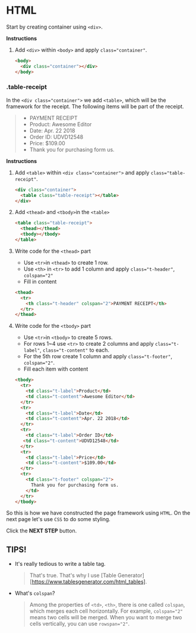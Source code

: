 # HTML
Start by creating container using `<div>`.


**Instructions**
1. Add `<div>` within `<body>` and apply `class="container"`.

    ```html
    <body>
      <div class="container"></div> 
    </body>
    ```



### .table-receipt
In the `<div class="container">` we add `<table>`, which will be the framework for the receipt. The following items will be part of the receipt. 
> * PAYMENT RECEIPT
> * Product: Awesome Editor
> * Date: Apr. 22 2018
> * Order ID: UDVD12548
> * Price: $109.00
> * Thank you for purchasing form us.


**Instructions**
1. Add `<table>` within `<div class="container">` and apply `class="table-receipt"`.

    ```html
    <div class="container">
      <table class="table-receipt"></table>
    </div>
    ```
1. Add `<thead>` and `<tbody>`in the `<table>`

    ```html
    <table class="table-receipt">
      <thead></thead>
      <tbody></tbody>
    </table> 
    ```
1. Write code for the `<thead>` part
    * Use `<tr>`in `<thead>` to create 1 row.
    * Use `<th>` in `<tr>` to add 1 column and apply `class="t-header"`, `colspan="2"`
    * Fill in content
    ```html
    <thead>
      <tr>
        <th class="t-header" colspan="2">PAYMENT RECEIPT</th>
      </tr>
    </thead> 
    ```
1. Write code for the `<tbody>` part
    * Use `<tr>`in `<tbody>` to create 5 rows.
    * For rows 1~4 use `<tr>` to create 2 columns and apply `class="t-label"`, `class="t-content"` to each.
    * For the 5th row create 1 column and apply `class="t-footer"`, `colspan="2"`.
    * Fill each item with content
    ```html
    <tbody>
      <tr>
        <td class="t-label">Product</td>
        <td class="t-content">Awesome Editor</td>
      </tr>
      <tr>
        <td class="t-label">Date</td>
        <td class="t-content">Apr. 22 2018</td>
      </tr>
      <tr>
        <td class="t-label">Order ID</td>
       <td class="t-content">UDVD12548</td>
      </tr>
      <tr>
        <td class="t-label">Price</td>
        <td class="t-content">$109.00</td>
      </tr>
      <tr>
        <td class="t-footer" colspan="2">
          Thank you for purchasing form us.
        </td>
      </tr>
    </tbody> 
    ```

So this is how we have constructed the page framework using `HTML`. On the next page let's use `CSS` to do some styling. 



Click the **NEXT STEP** button.



## TIPS! 
* It's really tedious to write a table tag.

    > That's true. That's why I use  [Table Generator][https://www.tablesgenerator.com/html_tables]. 
* What's `colspan`?

    > Among the properties of `<td>`, `<th>`, there is one called `colspan`, which merges each cell horizontally. For example, `colspan="2"` means two cells will be merged. When you want to merge two cells vertically, you can use `rowspan="2"`. 
